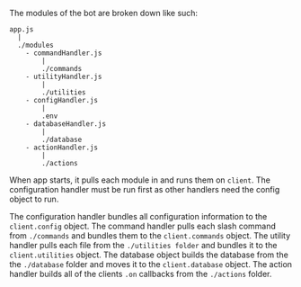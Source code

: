 The modules of the bot are broken down like such:

```
app.js
  |
  ./modules
    - commandHandler.js
        |
        ./commands
    - utilityHandler.js
        |
        ./utilities
    - configHandler.js
        |
        .env
    - databaseHandler.js
        |
        ./database
    - actionHandler.js
        |
        ./actions
```

When app starts, it pulls each module in and runs them on `client`. The configuration handler must be run first as other handlers need the config object to run. 

The configuration handler bundles all configuration information to the `client.config` object.
The command handler pulls each slash command from `./commands` and bundles them to the `client.commands` object.
The utility handler pulls each file from the `./utilities folder` and bundles it to the `client.utilities` object.
The database object builds the database from the the `./database` folder and moves it to the `client.database` object.
The action handler builds all of the clients `.on` callbacks from the `./actions` folder.
